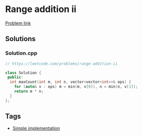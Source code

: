# Range addition ii

[Problem link](https://leetcode.com/problems/range-addition-ii)

## Solutions


### Solution.cpp
```cpp
// https://leetcode.com/problems/range-addition-ii

class Solution {
 public:
  int maxCount(int m, int n, vector<vector<int>>& ops) {
    for (auto& v : ops) m = min(m, v[0]), n = min(n, v[1]);
    return m * n;
  }
};
```
## Tags

* [Simple implementation](/Collections/simple-implementation.md#simple-implementation)

